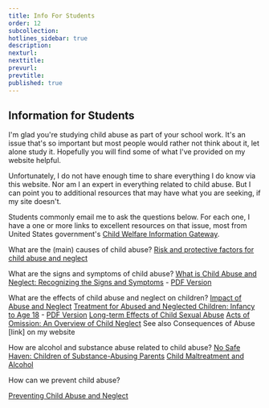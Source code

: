 ```yaml
---
title: Info For Students
order: 12
subcollection:
hotlines_sidebar: true
description:
nexturl:
nexttitle:
prevurl:
prevtitle:
published: true
---
```


## Information for Students

I'm glad you're studying child abuse as part of your school work. It's an issue that's so important but most people would rather not think about it, let alone study it. Hopefully you will find some of what I've provided on my website helpful.

Unfortunately, I do not have enough time to share everything I do know via this website. Nor am I an expert in everything related to child abuse. But I can point you to additional resources that may have what you are seeking, if my site doesn't.

Students commonly email me to ask the questions below. For each one, I have a one or more links to excellent resources on that issue, most from United States government's [Child Welfare Information Gateway](http://www.childwelfare.gov/).

What are the (main) causes of child abuse?
[Risk and protective factors for child abuse and neglect](https://www.childwelfare.gov/topics/can/factors/)

What are the signs and symptoms of child abuse?
[What is Child Abuse and Neglect: Recognizing the Signs and Symptoms](https://www.childwelfare.gov/pubs/factsheets/whatiscan/) - [PDF Version](http://www.childwelfare.gov/pubs/factsheets/whatiscan.pdf)

What are the effects of child abuse and neglect on children?
[Impact of Abuse and Neglect](http://www.childwelfare.gov/topics/can/impact/)
[Treatment for Abused and Neglected Children: Infancy to Age 18](http://www.childwelfare.gov/pubs/usermanuals/treatmen/index.cfm) - [PDF Version](https://www.childwelfare.gov/pubPDFs/treatmen.pdf)
[Long-term Effects of Child Sexual Abuse](https://www3.aifs.gov.au/cfca/publications/long-term-effects-child-sexual-abuse)
[Acts of Omission: An Overview of Child Neglect](https://www.childwelfare.gov/pubs/focus/acts/index.cfm)
See also Consequences of Abuse [link] on my website

How are alcohol and substance abuse related to child abuse?
[No Safe Haven: Children of Substance-Abusing Parents](http://www.casacolumbia.org/addiction-research/reports/no-safe-haven-children-substance-abusing-parents)
[Child Maltreatment and Alcohol](http://www.who.int/violence_injury_prevention/violence/world_report/factsheets/fs_child.pdf)

How can we prevent child abuse?

[Preventing Child Abuse and Neglect](https://www.childwelfare.gov/topics/preventing/)